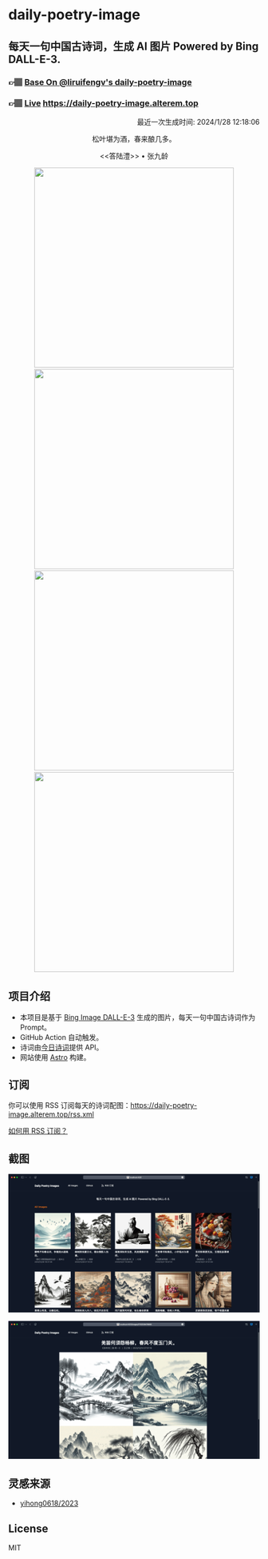 
# daily-poetry-image

## 每天一句中国古诗词，生成 AI 图片 Powered by Bing DALL-E-3.

### 👉🏽 [Base On @liruifengv's daily-poetry-image](https://github.com/liruifengv/daily-poetry-image)

### 👉🏽 [Live](https://daily-poetry-image.alterem.top/) https://daily-poetry-image.alterem.top

<p align="right">
  最近一次生成时间: 2024/1/28 12:18:06
</p>
<p align="center">
松叶堪为酒，春来酿几多。
</p>
<p align="center">
<<答陆澧>> • 张九龄
</p>
<p align="center">
<img src="https://tse2.mm.bing.net/th/id/OIG2.lc926LFAEhOw3VfbfkIu" height="400" width="400" />
<img src="https://tse1.mm.bing.net/th/id/OIG2.UMO0fu71xzICXKobCuOV" height="400" width="400" />
<img src="https://tse4.mm.bing.net/th/id/OIG2.i2P7YEFz708meiJ7j6ad" height="400" width="400" />
<img src="https://tse3.mm.bing.net/th/id/OIG2.a4sNfki7fVUZrZ8dL__m" height="400" width="400" />
</p>

## 项目介绍

-   本项目是基于 [Bing Image DALL-E-3](https://www.bing.com/images/create) 生成的图片，每天一句中国古诗词作为 Prompt。
-   GitHub Action 自动触发。
-   诗词由[今日诗词](https://www.jinrishici.com/)提供 API。
-   网站使用 [Astro](https://astro.build) 构建。

## 订阅

你可以使用 RSS 订阅每天的诗词配图：https://daily-poetry-image.alterem.top/rss.xml

[如何用 RSS 订阅？](https://zhuanlan.zhihu.com/p/55026716)

## 截图

![图片列表](./screenshots/Snipaste_2023-12-28_21-00-26.png)

![图片详情](./screenshots/Snipaste_2023-12-28_21-00-53.png)

## 灵感来源

-   [yihong0618/2023](https://github.com/yihong0618/2023)

## License

MIT
